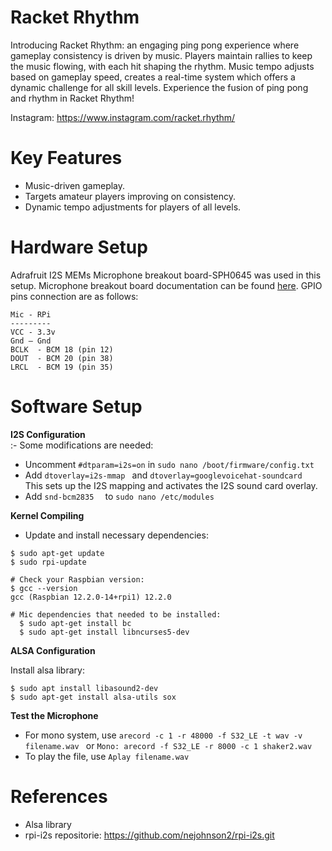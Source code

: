 # Racket Rhythm
Introducing Racket Rhythm: an engaging ping pong experience where gameplay consistency is driven by music. Players maintain rallies to keep the music flowing, with each hit shaping the rhythm. Music tempo adjusts based on gameplay speed, creates a real-time system which offers a dynamic challenge for all skill levels. Experience the fusion of ping pong and rhythm in Racket Rhythm!

Instagram: https://www.instagram.com/racket.rhythm/

# Key Features
* Music-driven gameplay.
* Targets amateur players improving on consistency.
* Dynamic tempo adjustments for players of all levels.

# Hardware Setup
Adrafruit I2S MEMs Microphone breakout board-SPH0645 was used in this setup. 
Microphone breakout board documentation can be found [here](https://cdn-learn.adafruit.com/downloads/pdf/adafruit-i2s-mems-microphone-breakout.pdf). GPIO pins connection are as follows:

```
Mic - RPi
---------
VCC - 3.3v
Gnd – Gnd
BCLK  - BCM 18 (pin 12)
DOUT  - BCM 20 (pin 38)
LRCL  - BCM 19 (pin 35)
```

# Software Setup
**I2S Configuration**  
:- Some modifications are needed:

* Uncomment ```#dtparam=i2s=on``` in ``` sudo nano /boot/firmware/config.txt ```
* Add ``` dtoverlay=i2s-mmap  ``` and ``` dtoverlay=googlevoicehat-soundcard  ``` This sets up the I2S mapping and activates the I2S sound card overlay.
* Add ``` snd-bcm2835   ``` to ``` sudo nano /etc/modules ```

**Kernel Compiling**

* Update and install necessary dependencies:
```
$ sudo apt-get update
$ sudo rpi-update

# Check your Raspbian version:
$ gcc --version
gcc (Raspbian 12.2.0-14+rpi1) 12.2.0

# Mic dependencies that needed to be installed:
  $ sudo apt-get install bc
  $ sudo apt-get install libncurses5-dev
  ```

**ALSA Configuration**
  
Install alsa library:
```
$ sudo apt install libasound2-dev
$ sudo apt-get install alsa-utils sox
 ```
**Test the Microphone**
 
* For mono system, use ```arecord -c 1 -r 48000 -f S32_LE -t wav -v filename.wav ``` or ``` Mono: arecord -f S32_LE -r 8000 -c 1 shaker2.wav  ```
* To play the file, use ``` Aplay filename.wav  ```


# References

 * Alsa library
 * rpi-i2s repositorie: https://github.com/nejohnson2/rpi-i2s.git


  
